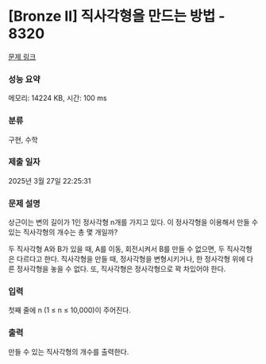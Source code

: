 # [Bronze II] 직사각형을 만드는 방법 - 8320 

[문제 링크](https://www.acmicpc.net/problem/8320) 

### 성능 요약

메모리: 14224 KB, 시간: 100 ms

### 분류

구현, 수학

### 제출 일자

2025년 3월 27일 22:25:31

### 문제 설명

<p>상근이는 변의 길이가 1인 정사각형 n개를 가지고 있다. 이 정사각형을 이용해서 만들 수 있는 직사각형의 개수는 총 몇 개일까?</p>

<p>두 직사각형 A와 B가 있을 때, A를 이동, 회전시켜서 B를 만들 수 없으면, 두 직사각형은 다르다고 한다. 직사각형을 만들 때, 정사각형을 변형시키거나, 한 정사각형 위에 다른 정사각형을 놓을 수 없다. 또, 직사각형은 정사각형으로 꽉 차있어야 한다.</p>

### 입력 

 <p>첫째 줄에 n (1 ≤ n ≤ 10,000)이 주어진다.</p>

### 출력 

 <p>만들 수 있는 직사각형의 개수를 출력한다.</p>

